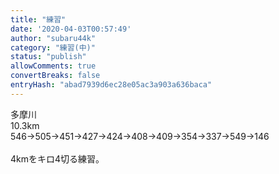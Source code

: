 ```yaml
---
title: "練習"
date: '2020-04-03T00:57:49'
author: "subaru44k"
category: "練習(中)"
status: "publish"
allowComments: true
convertBreaks: false
entryHash: "abad7939d6ec28e05ac3a903a636baca"
---
```

多摩川<br>
10.3km<br>
546→505→451→427→424→408→409→354→337→549→146<br>
<br>
4kmをキロ4切る練習。
